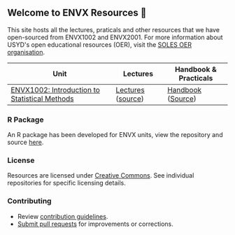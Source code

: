 ## Welcome to ENVX Resources 👋

This site hosts all the lectures, praticals and other resources that we have open-sourced from ENVX1002 and ENVX2001. For more information about USYD's open educational resources (OER), visit the [SOLES OER organisation](https://github.com/usyd-soles-edu).

| Unit | Lectures | Handbook & Practicals |
|------|----------|----------------------|
| [ENVX1002: Introduction to Statistical Methods](https://www.sydney.edu.au/units/ENVX1002) | [Lectures][envx1002lectures] ([source][envx1002source]) | [Handbook][envx1002handbook] ([Source][envx1002handbooksrc]) |

[envx1002lectures]: https://envx-resources.github.io/ENVX1002-lectures
[envx1002source]: https://github.com/ENVX-resources/ENVX1002-lectures
[envx1002handbook]: https://envx-resources.github.io/ENVX1002-handbook/
[envx1002handbooksrc]: https://github.com/ENVX-resources/ENVX1002-handbook


### R Package

An R package has been developed for ENVX units, view the repository and source [here](https://github.com/ENVX-resources/envx).

### License

Resources are licensed under [Creative Commons](https://creativecommons.org/). See individual repositories for specific licensing details.

### Contributing

- Review [contribution guidelines](https://github.com/ENVX-resources/.github/blob/main/Contribution%20Guidelines/README.md).
- [Submit pull requests](https://docs.github.com/en/pull-requests/collaborating-with-pull-requests/proposing-changes-to-your-work-with-pull-requests/about-pull-requests) for improvements or corrections.
